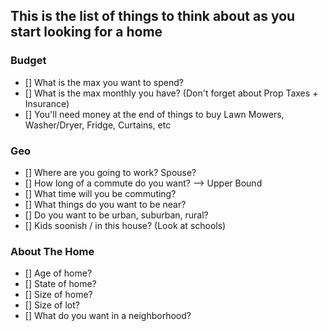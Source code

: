 ## This is the list of things to think about as you start looking for a home



### Budget
- [] What is the max you want to spend? 
- [] What is the max monthly you have? (Don't forget about Prop Taxes + Insurance)
- [] You'll need money at the end of things to buy Lawn Mowers, Washer/Dryer, Fridge, Curtains, etc

### Geo
- [] Where are you going to work? Spouse? 
- [] How long of a commute do you want?  --> Upper Bound
- [] What time will you be commuting?
- [] What things do you want to be near? 
- [] Do you want to be urban, suburban, rural?
- [] Kids soonish / in this house? (Look at schools)

### About The Home
- [] Age of home?
- [] State of home?
- [] Size of home?
- [] Size of lot?
- [] What do you want in a neighborhood?

